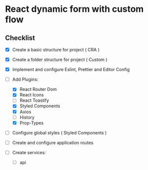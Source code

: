# React dynamic form with custom flow 

## Checklist

- [x] Create a basic structure for project ( CRA )
- [x] Create a folder structure for project ( Custom )
- [x] Implement and configure Eslint, Prettier and Editor Config 
- [ ] Add Plugins: 
  - [x] React Router Dom
  - [x] React Icons
  - [ ] React Toastify
  - [x] Styled Components
  - [x] Axios
  - [ ] History
  - [x] Prop-Types
  
- [ ] Configure global styles ( Styled Components )
- [ ] Create and configure application routes
- [ ] Create services:

  - [ ] api
